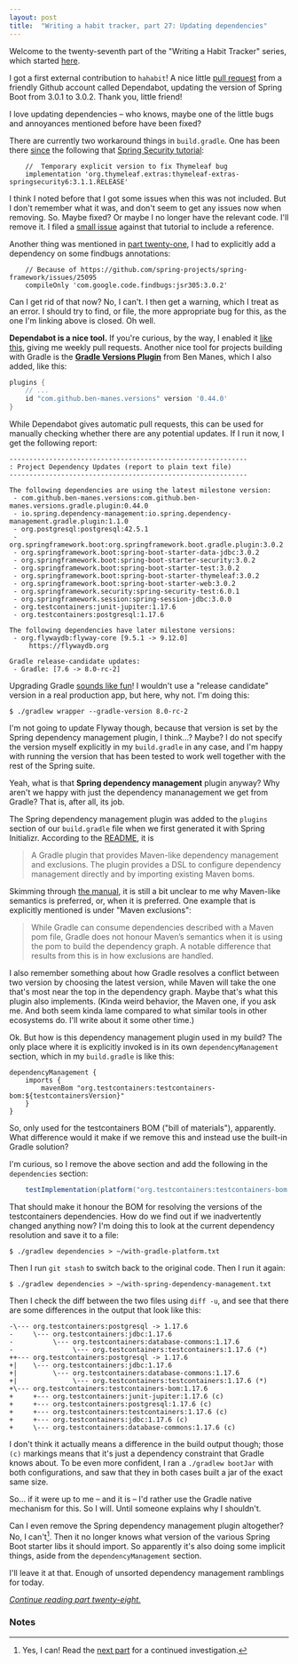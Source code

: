 ```yaml
---
layout: post
title:  "Writing a habit tracker, part 27: Updating dependencies"
---
```


Welcome to the twenty-seventh part of the "Writing a Habit Tracker" series, which started [here](/2023/01/01/writing-a-habit-tracker.html).

I got a first external contribution to `hahabit`! A nice little [pull request](https://github.com/skagedal/hahabit/pull/1) from a friendly Github account called Dependabot, updating the version of Spring Boot from 3.0.1 to 3.0.2. Thank you, little friend! 

I love updating dependencies – who knows, maybe one of the little bugs and annoyances mentioned before have been fixed?

There are currently two workaround things in `build.gradle`. One has been there [since](https://github.com/skagedal/hahabit/commit/c968ce4d2c5e839444a9b77a8435a963e01eceab) the following that [Spring Security tutorial](https://spring.io/guides/gs/securing-web/):

```
    //  Temporary explicit version to fix Thymeleaf bug
    implementation 'org.thymeleaf.extras:thymeleaf-extras-springsecurity6:3.1.1.RELEASE'
```

I think I noted before that I got some issues when this was not included. But I don't remember what it was, and don't seem to get any issues now when removing. So. Maybe fixed? Or maybe I no longer have the relevant code. I'll remove it. I filed a [small issue](https://github.com/spring-guides/gs-securing-web/issues/72) against that tutorial to include a reference.

 Another thing was mentioned in [part twenty-one](/2023/01/21/habit-tracker-building-a-jar.html), I had to explicitly add a dependency on some findbugs annotations:

```
    // Because of https://github.com/spring-projects/spring-framework/issues/25095
    compileOnly 'com.google.code.findbugs:jsr305:3.0.2'
``` 

Can I get rid of that now? No, I can't. I then get a warning, which I treat as an error. I should try to find, or file, the more appropriate bug for this, as the one I'm linking above is closed. Oh well.  

**Dependabot is a nice tool.** If you're curious, by the way, I enabled it [like this](https://github.com/skagedal/hahabit/commit/9d4e6c470d202657fafb7212f7fe1b3d3d4f98d9), giving me weekly pull requests. Another nice tool for projects building with Gradle is the **[Gradle Versions Plugin](https://github.com/ben-manes/gradle-versions-plugin)** from Ben Manes, which I also added, like this:

```groovy
plugins {
    // ...
    id "com.github.ben-manes.versions" version '0.44.0' 
}
```

While Dependabot gives automatic pull requests, this can be used for manually checking whether there are any potential updates. If I run it now, I get the following report:

```
------------------------------------------------------------
: Project Dependency Updates (report to plain text file)
------------------------------------------------------------

The following dependencies are using the latest milestone version:
 - com.github.ben-manes.versions:com.github.ben-manes.versions.gradle.plugin:0.44.0
 - io.spring.dependency-management:io.spring.dependency-management.gradle.plugin:1.1.0
 - org.postgresql:postgresql:42.5.1
 - org.springframework.boot:org.springframework.boot.gradle.plugin:3.0.2
 - org.springframework.boot:spring-boot-starter-data-jdbc:3.0.2
 - org.springframework.boot:spring-boot-starter-security:3.0.2
 - org.springframework.boot:spring-boot-starter-test:3.0.2
 - org.springframework.boot:spring-boot-starter-thymeleaf:3.0.2
 - org.springframework.boot:spring-boot-starter-web:3.0.2
 - org.springframework.security:spring-security-test:6.0.1
 - org.springframework.session:spring-session-jdbc:3.0.0
 - org.testcontainers:junit-jupiter:1.17.6
 - org.testcontainers:postgresql:1.17.6

The following dependencies have later milestone versions:
 - org.flywaydb:flyway-core [9.5.1 -> 9.12.0]
     https://flywaydb.org

Gradle release-candidate updates:
 - Gradle: [7.6 -> 8.0-rc-2]
 ```

Upgrading Gradle [sounds like fun](https://docs.gradle.org/8.0-rc-2/release-notes.html)! I wouldn't use a "release candidate" version in a real production app, but here, why not. I'm doing this: 

```shell
$ ./gradlew wrapper --gradle-version 8.0-rc-2
```

I'm not going to update Flyway though, because that version is set by the Spring dependency management plugin, I think...? Maybe? I do not specify the version myself explicitly in my `build.gradle` in any case, and I'm happy with running the version that has been tested to work well together with the rest of the Spring suite. 

Yeah, what is that **Spring dependency management** plugin anyway? Why aren't we happy with just the dependency mananagement we get from Gradle? That is, after all, its job. 

The Spring dependency management plugin was added to the `plugins` section of our `build.gradle` file when we first generated it with Spring Initializr. According to the [README](https://github.com/spring-gradle-plugins/dependency-management-plugin), it is

> A Gradle plugin that provides Maven-like dependency management and exclusions. The plugin provides a DSL to configure dependency management directly and by importing existing Maven boms.

Skimming through [the manual](https://docs.spring.io/dependency-management-plugin/docs/current/reference/html/), it is still a bit unclear to me why Maven-like semantics is preferred, or, when it is preferred. One example that is explicitly mentioned is under "Maven exclusions":

> While Gradle can consume dependencies described with a Maven pom file, Gradle does not honour Maven’s semantics when it is using the pom to build the dependency graph. A notable difference that results from this is in how exclusions are handled.

I also remember something about how Gradle resolves a conflict between two version by choosing the latest version, while Maven will take the one that's most near the top in the dependency graph. Maybe that's what this plugin also implements. (Kinda weird behavior, the Maven one, if you ask me. And both seem kinda lame compared to what similar tools in other ecosystems do. I'll write about it some other time.)

Ok. But how is this dependency management plugin used in my build? The only place where it is explicitly invoked is in its own `dependencyManagement` section, which in my `build.gradle` is like this:

```
dependencyManagement {
    imports {
        mavenBom "org.testcontainers:testcontainers-bom:${testcontainersVersion}"
    }
}
```

So, only used for the testcontainers BOM ("bill of materials"), apparently. What difference would it make if we remove this and instead use the built-in Gradle solution?

I'm curious, so I remove the above section and add the following in the `dependencies` section:

```groovy
    testImplementation(platform("org.testcontainers:testcontainers-bom:${testcontainersVersion}"))
```

That should make it honour the BOM for resolving the versions of the testcontainers dependencies. How do we find out if we inadvertently changed anything now? I'm doing this to look at the current dependency resolution and save it to a file:

```shell
$ ./gradlew dependencies > ~/with-gradle-platform.txt
```

Then I run `git stash` to switch back to the original code. Then I run it again:

```shell
$ ./gradlew dependencies > ~/with-spring-dependency-management.txt
```

Then I check the diff between the two files using `diff -u`, and see that there are some differences in the output that look like this:

```
-\--- org.testcontainers:postgresql -> 1.17.6
-     \--- org.testcontainers:jdbc:1.17.6
-          \--- org.testcontainers:database-commons:1.17.6
-               \--- org.testcontainers:testcontainers:1.17.6 (*)
++--- org.testcontainers:postgresql -> 1.17.6
+|    \--- org.testcontainers:jdbc:1.17.6
+|         \--- org.testcontainers:database-commons:1.17.6
+|              \--- org.testcontainers:testcontainers:1.17.6 (*)
+\--- org.testcontainers:testcontainers-bom:1.17.6
+     +--- org.testcontainers:junit-jupiter:1.17.6 (c)
+     +--- org.testcontainers:postgresql:1.17.6 (c)
+     +--- org.testcontainers:testcontainers:1.17.6 (c)
+     +--- org.testcontainers:jdbc:1.17.6 (c)
+     \--- org.testcontainers:database-commons:1.17.6 (c)
```

I don't think it actually means a difference in the build output though; those `(c)` markings means that it's just a dependency constraint that Gradle knows about. To be even more confident, I ran a `./gradlew bootJar` with both configurations, and saw that they in both cases built a jar of the exact same size. 

So... if it were up to me – and it is – I'd rather use the Gradle native mechanism for this. So I will. Until someone explains why I shouldn't. 

Can I even remove the Spring dependency management plugin altogether? No, I can't[^1]. Then it no longer knows what version of the various Spring Boot starter libs it should import.  So apparently it's also doing some implicit things, aside from the `dependencyManagement` section.

I'll leave it at that. Enough of unsorted dependency management ramblings for today.  

_[Continue reading part twenty-eight.](/2023/01/28/habit-tracker-spring-dependency-management-plugin.html)_

### Notes

[^1]: Yes, I can! Read the [next part](/2023/01/28/habit-tracker-spring-dependency-management-plugin.html) for a continued investigation.